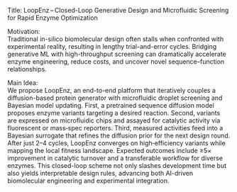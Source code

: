 Title: LoopEnz – Closed-Loop Generative Design and Microfluidic Screening for Rapid Enzyme Optimization

Motivation:  
Traditional in-silico biomolecular design often stalls when confronted with experimental reality, resulting in lengthy trial-and-error cycles. Bridging generative ML with high-throughput screening can dramatically accelerate enzyme engineering, reduce costs, and uncover novel sequence–function relationships.

Main Idea:  
We propose LoopEnz, an end-to-end platform that iteratively couples a diffusion-based protein generator with microfluidic droplet screening and Bayesian model updating. First, a pretrained sequence diffusion model proposes enzyme variants targeting a desired reaction. Second, variants are expressed on microfluidic chips and assayed for catalytic activity via fluorescent or mass‐spec reporters. Third, measured activities feed into a Bayesian surrogate that refines the diffusion prior for the next design round. After just 2–4 cycles, LoopEnz converges on high‐efficiency variants while mapping the local fitness landscape. Expected outcomes include ≥5× improvement in catalytic turnover and a transferable workflow for diverse enzymes. This closed-loop scheme not only slashes development time but also yields interpretable design rules, advancing both AI-driven biomolecular engineering and experimental integration.